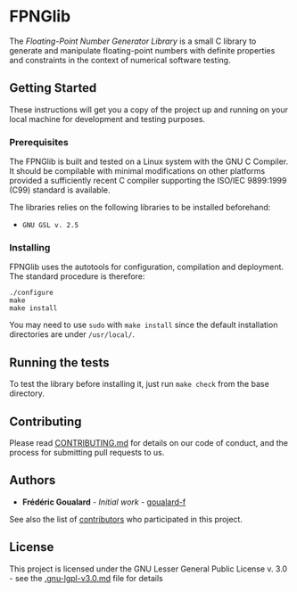 # FPNGlib

The *Floating-Point Number Generator Library* is a small C library to generate and manipulate floating-point numbers with definite properties and constraints in the context of numerical software testing.

## Getting Started

These instructions will get you a copy of the project up and running on your local machine for development and testing purposes.

### Prerequisites

The FPNGlib is built and tested on a Linux system with the GNU C Compiler. It should be compilable with minimal modifications on other platforms provided a sufficiently recent C compiler supporting
the ISO/IEC 9899:1999 (C99) standard is available.

The libraries relies on the following libraries to be installed beforehand:

* `GNU GSL v. 2.5`

### Installing

FPNGlib uses the autotools for configuration, compilation and deployment. The standard procedure is therefore:

```
./configure
make
make install
```

You may need to use `sudo` with `make install` since the default
installation directories are under `/usr/local/`.


## Running the tests

To test the library before installing it, just run `make check` from the base directory.


## Contributing

Please read [CONTRIBUTING.md]() for details on our code of conduct, and the process for submitting pull requests to us.

## Authors

* **Frédéric Goualard** - *Initial work* - [goualard-f](https://gitlab.univ-nantes.fr/goualard-f)

See also the list of [contributors](https://gitlab.univ-nantes.fr/goualard-f/fpnglib/project_members) who participated in this project.

## License

This project is licensed under the GNU Lesser General Public License v. 3.0 - see the [.gnu-lgpl-v3.0.md](gnu-lgpl-v3.0.md) file for details
